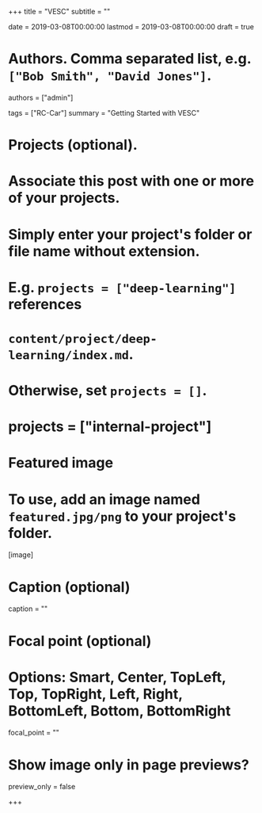 +++
title = "VESC"
subtitle = ""

date = 2019-03-08T00:00:00
lastmod = 2019-03-08T00:00:00
draft = true

# Authors. Comma separated list, e.g. `["Bob Smith", "David Jones"]`.
authors = ["admin"]

tags = ["RC-Car"]
summary = "Getting Started with VESC"

# Projects (optional).
#   Associate this post with one or more of your projects.
#   Simply enter your project's folder or file name without extension.
#   E.g. `projects = ["deep-learning"]` references
#   `content/project/deep-learning/index.md`.
#   Otherwise, set `projects = []`.
# projects = ["internal-project"]

# Featured image
# To use, add an image named `featured.jpg/png` to your project's folder.
[image]
  # Caption (optional)
  caption = ""

  # Focal point (optional)
  # Options: Smart, Center, TopLeft, Top, TopRight, Left, Right, BottomLeft, Bottom, BottomRight
  focal_point = ""

  # Show image only in page previews?
  preview_only = false

+++
